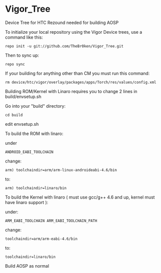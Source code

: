 Vigor_Tree
==========

Device Tree for HTC Rezound needed for building AOSP

To initialize your local repository using the Vigor Device trees, use a command like this:

    repo init -u git://github.com/TheBr0ken/Vigor_Tree.git

Then to sync up:

    repo sync

If your building for anything other than CM you must run this command:

    rm device/htc/vigor/overlay/packages/apps/Torch/res/values/config.xml

Building ROM/Kernel with Linaro requires you to change 2 lines in build/envsetup.sh

Go into your "build" directory:

    cd build

edit envsetup.sh 

To build the ROM with linaro:

under

    ANDROID_EABI_TOOLCHAIN

change:

    arm) toolchaindir=arm/arm-linux-androideabi-4.6/bin

to:

    arm) toolchaindir=linaro/bin
    
To build the Kernel with linaro ( must use gcc/g++ 4.6 and up, kernel must have linaro support ):

under:

    ARM_EABI_TOOLCHAIN ARM_EABI_TOOLCHAIN_PATH
    
change:

    toolchaindir=arm/arm-eabi-4.6/bin

to:

    toolchaindir=linaro/bin
    

Build AOSP as normal


    
